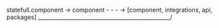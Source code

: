statefull.component -> component - - - -> [component, integrations, api, packages]
          \________________________________________________/
